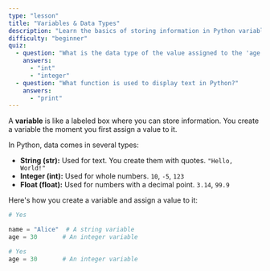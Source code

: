 ```yaml
---
type: "lesson"
title: "Variables & Data Types"
description: "Learn the basics of storing information in Python variables and the different types of data you can use."
difficulty: "beginner"
quiz:
  - question: "What is the data type of the value assigned to the 'age' variable below?\n age = 30"
    answers:
      - "int"
      - "integer"
  - question: "What function is used to display text in Python?"
    answers:
      - "print"
---
```


A **variable** is like a labeled box where you can store information. You create a variable the moment you first assign a value to it.

In Python, data comes in several types:

- **String (str):** Used for text. You create them with quotes.
  `"Hello, World!"`
- **Integer (int):** Used for whole numbers.
  `10`, `-5`, `123`
- **Float (float):** Used for numbers with a decimal point.
  `3.14`, `99.9`

Here's how you create a variable and assign a value to it:

```python
# Yes

name = "Alice"  # A string variable
age = 30       # An integer variable

# Yes
age = 30       # An integer variable
```
